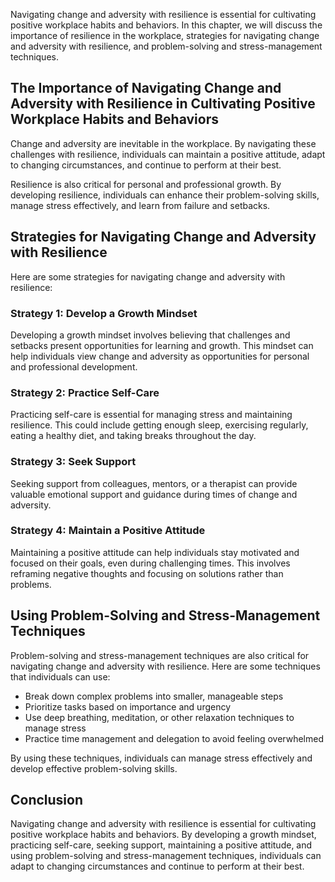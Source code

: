 
Navigating change and adversity with resilience is essential for cultivating positive workplace habits and behaviors. In this chapter, we will discuss the importance of resilience in the workplace, strategies for navigating change and adversity with resilience, and problem-solving and stress-management techniques.

The Importance of Navigating Change and Adversity with Resilience in Cultivating Positive Workplace Habits and Behaviors
------------------------------------------------------------------------------------------------------------------------

Change and adversity are inevitable in the workplace. By navigating these challenges with resilience, individuals can maintain a positive attitude, adapt to changing circumstances, and continue to perform at their best.

Resilience is also critical for personal and professional growth. By developing resilience, individuals can enhance their problem-solving skills, manage stress effectively, and learn from failure and setbacks.

Strategies for Navigating Change and Adversity with Resilience
--------------------------------------------------------------

Here are some strategies for navigating change and adversity with resilience:

### Strategy 1: Develop a Growth Mindset

Developing a growth mindset involves believing that challenges and setbacks present opportunities for learning and growth. This mindset can help individuals view change and adversity as opportunities for personal and professional development.

### Strategy 2: Practice Self-Care

Practicing self-care is essential for managing stress and maintaining resilience. This could include getting enough sleep, exercising regularly, eating a healthy diet, and taking breaks throughout the day.

### Strategy 3: Seek Support

Seeking support from colleagues, mentors, or a therapist can provide valuable emotional support and guidance during times of change and adversity.

### Strategy 4: Maintain a Positive Attitude

Maintaining a positive attitude can help individuals stay motivated and focused on their goals, even during challenging times. This involves reframing negative thoughts and focusing on solutions rather than problems.

Using Problem-Solving and Stress-Management Techniques
------------------------------------------------------

Problem-solving and stress-management techniques are also critical for navigating change and adversity with resilience. Here are some techniques that individuals can use:

* Break down complex problems into smaller, manageable steps
* Prioritize tasks based on importance and urgency
* Use deep breathing, meditation, or other relaxation techniques to manage stress
* Practice time management and delegation to avoid feeling overwhelmed

By using these techniques, individuals can manage stress effectively and develop effective problem-solving skills.

Conclusion
----------

Navigating change and adversity with resilience is essential for cultivating positive workplace habits and behaviors. By developing a growth mindset, practicing self-care, seeking support, maintaining a positive attitude, and using problem-solving and stress-management techniques, individuals can adapt to changing circumstances and continue to perform at their best.

